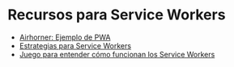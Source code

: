 # Recursos para Service Workers

- [Airhorner: Ejemplo de PWA](https://airhorner.com/)
- [Estrategias para Service Workers](https://serviceworke.rs/)
- [Juego para entender cómo funcionan los Service Workers](https://serviceworkies.com/)
